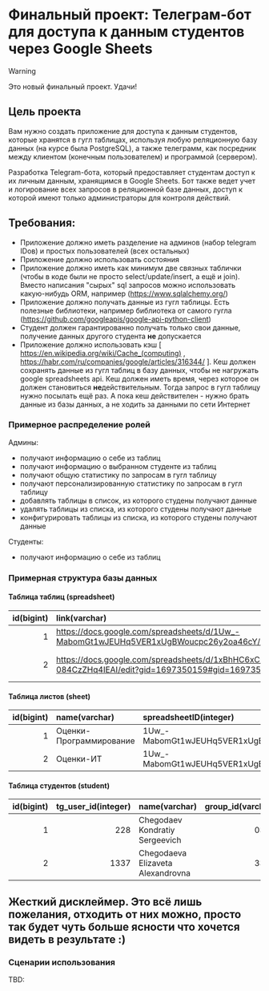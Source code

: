 # Финальный проект: Телеграм-бот для доступа к данным студентов через Google Sheets

> [!WARNING]
> Это новый финальный проект. Удачи!

## Цель проекта
Вам нужно создать приложение для доступа к данным студентов, которые хранятся в гугл таблицах, используя любую реляционную базу данных (на курсе была PostgreSQL), а также телеграмм, как посредник между клиентом (конечным пользователем) и программой (сервером).

Разработка Telegram-бота, который предоставляет студентам доступ к их личным данным, хранящимся в Google Sheets. Бот также ведет учет и логирование всех запросов в реляционной базе данных, доступ к которой имеют только администраторы для контроля действий.

## Требования:
- Приложение должно иметь разделение на админов (набор telegram IDов) и простых пользователей (всех остальных)
- Приложение должно использовать состояния
- Приложение должно иметь как минимум две связных таблички (чтобы в коде были не просто select/update/insert, а ещё и join). Вместо написания "сырых" sql запросов можно использовать какую-нибудь ORM, например (https://www.sqlalchemy.org/)
- Приложение должно получать данные из гугл таблицы. Есть полезные библиотеки, например библиотека от самого гугла (https://github.com/googleapis/google-api-python-client)
- Студент должен гарантированно получать только свои данные, получение данных другого студента **не** допускается
- Приложение должно использовать кэш [ https://en.wikipedia.org/wiki/Cache_(computing) , https://habr.com/ru/companies/google/articles/316344/ ]. Кеш должен сохранять данные из гугл таблиц в базу данных, чтобы не нагружать google spreadsheets api. Кеш должен иметь время, через которое он должен становиться **не**действительным. Тогда запрос в гугл таблицу нужно посылать ещё раз. А пока кеш действителен - нужно брать данные из базы данных, а не ходить за данными по сети Интернет

### Примерное распределение ролей

Админы:
- получают информацию о себе из таблиц
- получают информацию о выбранном студенте из таблиц
- получают общую статистику по запросам в гугл таблицу
- получают персонализированную статистику по запросам в гугл таблицу
- добавлять таблицы в список, из которого студены получают данные
- удалять таблицы из списка, из которого студены получают данные
- конфигурировать таблицы из списка, из которого студены получают данные

Студенты:
- получают информацию о себе из таблиц

### Примерная структура базы данных

#### Таблица таблиц (spreadsheet)

|   id(bigint) | link(varchar)                                                                                                          | name(varchar)                    |
|-------------:|:-----------------------------------------------------------------------------------------------------------------------|:---------------------------------|
|            1 | https://docs.google.com/spreadsheets/d/1Uw_-MabomGt1wJEUHq5VER1xUgBWoucpc26y2oa46cY/edit?gid=0#gid=0                   | Рейтинг весна 2024               |
|            2 | https://docs.google.com/spreadsheets/d/1xBhHC6xChN3Jpg7de_1RnCvvI9iX5-084CzZHq4IEAI/edit?gid=1697350159#gid=1697350159 | Преддипломная практика, МОЭВМ 24 |

#### Таблица листов (sheet)

|   id(bigint) | name(varchar)           | spreadsheetID(integer)                       |
|-------------:|:------------------------|:---------------------------------------------|
|            1 | Оценки-Программирование | 1Uw_-MabomGt1wJEUHq5VER1xUgBWoucpc26y2oa46cY |
|            2 | Оценки-ИТ               | 1Uw_-MabomGt1wJEUHq5VER1xUgBWoucpc26y2oa46cY |

#### Таблица студентов (student)

|   id(bigint) |   tg_user_id(integer) | name(varchar)                     |   group_id(varchar) |
|-------------:|----------------------:|:----------------------------------|--------------------:|
|            1 |                   228 | Chegodaev Kondratiy Sergeevich    |                0381 |
|            2 |                  1337 | Chegodaeva Elizaveta Alexandrovna |                3383 |

## Жесткий дисклеймер. Это всё лишь пожелания, отходить от них можно, просто так будет чуть больше ясности что хочется видеть в результате :)

### Сценарии использования

TBD:
